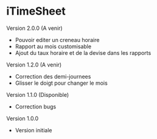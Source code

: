 iTimeSheet
==========

Version 2.0.0 (A venir)
- Pouvoir editer un creneau horaire
- Rapport au mois customisable
- Ajout du taux horaire et de la devise dans les rapports

Version 1.2.0 (A venir)
- Correction des demi-journees
- Glisser le doigt pour changer le mois

Version 1.1.0 (Disponible)
- Correction bugs

Version 1.0.0
- Version initiale

